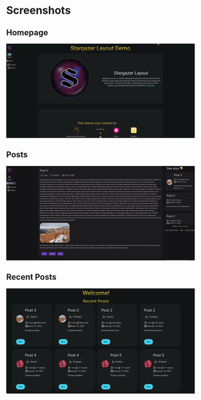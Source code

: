 # Screenshots

## Homepage

![alt text](https://github.com/Blackstareye/stargazer-layout/blob/master/_docs/sec/assets/04_Screenshots/image-2.png)

## Posts

![alt text](https://github.com/Blackstareye/stargazer-layout/blob/master/_docs/sec/assets/04_Screenshots/image-1.png)

## Recent Posts

![recentPosts](https://github.com/Blackstareye/stargazer-layout/blob/master/_docs/sec/assets/04_Screenshots/image.png)